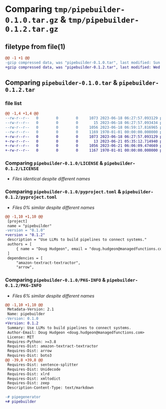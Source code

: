 # Comparing `tmp/pipebuilder-0.1.0.tar.gz` & `tmp/pipebuilder-0.1.2.tar.gz`

## filetype from file(1)

```diff
@@ -1 +1 @@
-gzip compressed data, was "pipebuilder-0.1.0.tar", last modified: Sun Jun 18 06:59:17 2023, max compression
+gzip compressed data, was "pipebuilder-0.1.2.tar", last modified: Wed Jun 21 06:06:09 2023, max compression
```

## Comparing `pipebuilder-0.1.0.tar` & `pipebuilder-0.1.2.tar`

### file list

```diff
@@ -1,4 +1,4 @@
--rw-r--r--   0        0        0     1073 2023-06-18 06:27:57.093129 pipebuilder-0.1.0/LICENSE
--rw-r--r--   0        0        0       15 2023-06-18 06:27:57.093434 pipebuilder-0.1.0/README.md
--rw-r--r--   0        0        0     1056 2023-06-18 06:59:17.816965 pipebuilder-0.1.0/pyproject.toml
--rw-r--r--   0        0        0     1169 1970-01-01 00:00:00.000000 pipebuilder-0.1.0/PKG-INFO
+-rw-r--r--   0        0        0     1073 2023-06-18 06:27:57.093129 pipebuilder-0.1.2/LICENSE
+-rw-r--r--   0        0        0       13 2023-06-21 05:35:12.714940 pipebuilder-0.1.2/README.md
+-rw-r--r--   0        0        0     1056 2023-06-21 06:06:09.474669 pipebuilder-0.1.2/pyproject.toml
+-rw-r--r--   0        0        0     1167 1970-01-01 00:00:00.000000 pipebuilder-0.1.2/PKG-INFO
```

### Comparing `pipebuilder-0.1.0/LICENSE` & `pipebuilder-0.1.2/LICENSE`

 * *Files identical despite different names*

### Comparing `pipebuilder-0.1.0/pyproject.toml` & `pipebuilder-0.1.2/pyproject.toml`

 * *Files 0% similar despite different names*

```diff
@@ -1,10 +1,10 @@
 [project]
 name = "pipebuilder"
-version = "0.1.0"
+version = "0.1.2"
 description = "Use LLMs to build pipelines to connect systems."
 authors = [
     { name = "Doug Hudgeon", email = "doug.hudgeon@managedfunctions.com" },
 ]
 dependencies = [
     "amazon-textract-textractor",
     "arrow",
```

### Comparing `pipebuilder-0.1.0/PKG-INFO` & `pipebuilder-0.1.2/PKG-INFO`

 * *Files 6% similar despite different names*

```diff
@@ -1,10 +1,10 @@
 Metadata-Version: 2.1
 Name: pipebuilder
-Version: 0.1.0
+Version: 0.1.2
 Summary: Use LLMs to build pipelines to connect systems.
 Author-Email: Doug Hudgeon <doug.hudgeon@managedfunctions.com>
 License: MIT
 Requires-Python: >=3.8
 Requires-Dist: amazon-textract-textractor
 Requires-Dist: arrow
 Requires-Dist: boto3
@@ -39,8 +39,8 @@
 Requires-Dist: sentence-splitter
 Requires-Dist: Unidecode
 Requires-Dist: xlrd
 Requires-Dist: xmltodict
 Requires-Dist: zeep
 Description-Content-Type: text/markdown
 
-# pipegenerator
+# pipebuilder
```

